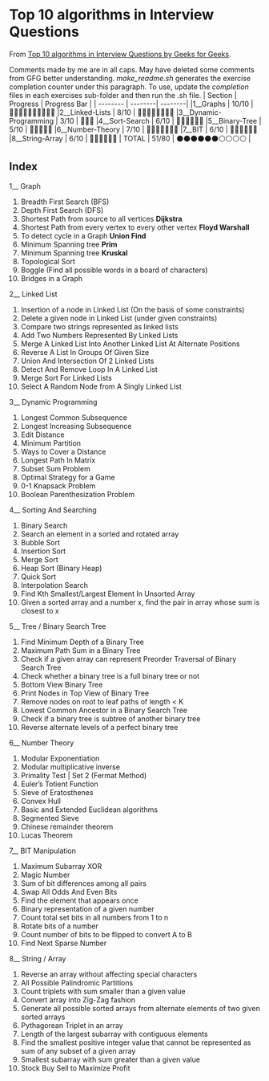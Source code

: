 # Top 10 algorithms in Interview Questions
From [Top 10 algorithms in Interview Questions by Geeks for Geeks](https://www.geeksforgeeks.org/top-10-algorithms-in-interview-questions/).

Comments made by me are in all caps. May have deleted some comments from GFG better understanding. *make_readme.sh* generates the exercise completion counter under this paragraph. To use, update the *completion* files in each exercises sub-folder and then run the .sh file. 
| Section | Progress | Progress Bar |
| -------- | --------| --------|
|1__Graphs |  10/10 | :white_square_button::white_square_button::white_square_button::white_square_button::white_square_button::white_square_button::white_square_button::white_square_button::white_square_button::white_square_button:
|2__Linked-Lists |  8/10 | :white_square_button::white_square_button::white_square_button::white_square_button::white_square_button::white_square_button::white_square_button::white_square_button:
|3__Dynamic-Programming |  3/10 | :white_square_button::white_square_button::white_square_button:
|4__Sort-Search |  6/10 | :white_square_button::white_square_button::white_square_button::white_square_button::white_square_button::white_square_button:
|5__Binary-Tree |  5/10 | :white_square_button::white_square_button::white_square_button::white_square_button::white_square_button:
|6__Number-Theory |  7/10 | :white_square_button::white_square_button::white_square_button::white_square_button::white_square_button::white_square_button::white_square_button:
|7__BIT |  6/10 | :white_square_button::white_square_button::white_square_button::white_square_button::white_square_button::white_square_button:
|8__String-Array |  6/10 | :white_square_button::white_square_button::white_square_button::white_square_button::white_square_button::white_square_button:
| TOTAL | 51/80 | :black_circle::black_circle::black_circle::black_circle::black_circle::black_circle::white_circle::white_circle::white_circle::white_circle: |
## Index
1\_\_ Graph

1. Breadth First Search (BFS)
2. Depth First Search (DFS)
3. Shortest Path from source to all vertices **Dijkstra**
4. Shortest Path from every vertex to every other vertex **Floyd Warshall**
5. To detect cycle in a Graph **Union Find**
6. Minimum Spanning tree **Prim**
7. Minimum Spanning tree **Kruskal**
8. Topological Sort
9. Boggle (Find all possible words in a board of characters)
10. Bridges in a Graph

2\_\_ Linked List

1. Insertion of a node in Linked List (On the basis of some constraints)
2. Delete a given node in Linked List (under given constraints)
3. Compare two strings represented as linked lists
4. Add Two Numbers Represented By Linked Lists
5. Merge A Linked List Into Another Linked List At Alternate Positions
6. Reverse A List In Groups Of Given Size
7. Union And Intersection Of 2 Linked Lists
8. Detect And Remove Loop In A Linked List
9. Merge Sort For Linked Lists
10. Select A Random Node from A Singly Linked List

3\_\_ Dynamic Programming

1. Longest Common Subsequence
2. Longest Increasing Subsequence
3. Edit Distance
4. Minimum Partition
5. Ways to Cover a Distance
6. Longest Path In Matrix
7. Subset Sum Problem
8. Optimal Strategy for a Game
9. 0-1 Knapsack Problem
10. Boolean Parenthesization Problem

4\_\_ Sorting And Searching

1. Binary Search
2. Search an element in a sorted and rotated array
3. Bubble Sort
4. Insertion Sort
5. Merge Sort
6. Heap Sort (Binary Heap)
7. Quick Sort
8. Interpolation Search
9. Find Kth Smallest/Largest Element In Unsorted Array
10. Given a sorted array and a number x, find the pair in array whose sum is closest to x

5\_\_ Tree / Binary Search Tree

1. Find Minimum Depth of a Binary Tree
2. Maximum Path Sum in a Binary Tree
3. Check if a given array can represent Preorder Traversal of Binary Search Tree
4. Check whether a binary tree is a full binary tree or not
5. Bottom View Binary Tree
6. Print Nodes in Top View of Binary Tree
7. Remove nodes on root to leaf paths of length < K
8. Lowest Common Ancestor in a Binary Search Tree
9. Check if a binary tree is subtree of another binary tree
10. Reverse alternate levels of a perfect binary tree

6\_\_ Number Theory

1. Modular Exponentiation
2. Modular multiplicative inverse
3. Primality Test | Set 2 (Fermat Method)
4. Euler’s Totient Function
5. Sieve of Eratosthenes
6. Convex Hull
7. Basic and Extended Euclidean algorithms
8. Segmented Sieve
9. Chinese remainder theorem
10. Lucas Theorem

7\_\_ BIT Manipulation

1. Maximum Subarray XOR
2. Magic Number
3. Sum of bit differences among all pairs
4. Swap All Odds And Even Bits
5. Find the element that appears once
6. Binary representation of a given number
7. Count total set bits in all numbers from 1 to n
8. Rotate bits of a number
9. Count number of bits to be flipped to convert A to B
10. Find Next Sparse Number

8\_\_ String / Array

1. Reverse an array without affecting special characters
2. All Possible Palindromic Partitions
3. Count triplets with sum smaller than a given value
4. Convert array into Zig-Zag fashion
5. Generate all possible sorted arrays from alternate elements of two given sorted arrays
6. Pythagorean Triplet in an array
7. Length of the largest subarray with contiguous elements
8. Find the smallest positive integer value that cannot be represented as sum of any subset of a given array
9. Smallest subarray with sum greater than a given value
10. Stock Buy Sell to Maximize Profit
